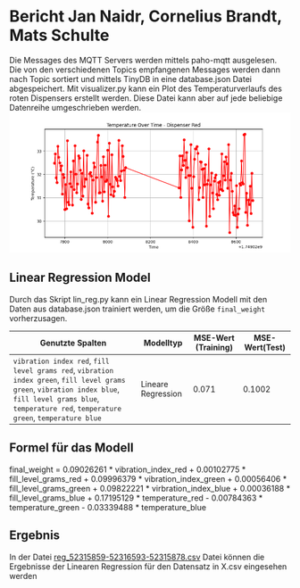 # Bericht Jan Naidr, Cornelius Brandt, Mats Schulte
Die Messages des MQTT Servers werden mittels paho-mqtt ausgelesen. Die von den verschiedenen Topics empfangenen Messages werden dann nach Topic sortiert und mittels TinyDB in eine database.json Datei abgespeichert. Mit visualizer.py kann ein Plot des Temperaturverlaufs des roten Dispensers erstellt werden. Diese Datei kann aber auf jede beliebige Datenreihe umgeschrieben werden.  
![Temperaturverlauf des roten Dispensers](Database/Plot%20Diespenser%20Red.png)

## Linear Regression Model

Durch das Skript lin_reg.py kann ein Linear Regression Modell mit den Daten aus database.json trainiert werden, um die Größe `final_weight` vorherzusagen.

| Genutzte Spalten         | Modelltyp           | MSE-Wert (Training) | MSE-Wert(Test) |
|--------------------------|---------------------|---------------------|-----------------|
|`vibration index red`, ``fill level grams red``, ``vibration index green``, ``fill level grams green``, ``vibration index blue``, ``fill level grams blue``, ``temperature red``, ``temperature green``, ``temperature blue`` | Lineare Regression  | 0.071|0.1002 |


## Formel für das Modell

final_weight = 0.09026261 * vibration_index_red + 0.00102775 * fill_level_grams_red + 0.09996379 * vibration_index_green + 0.00056406 * fill_level_grams_green + 0.09822221 * virbration_index_blue + 0.00036188 * fill_level_grams_blue + 0.17195129 * temperature_red - 0.00784363 * temperature_green - 0.03339488 * temperature_blue

## Ergebnis
In der Datei [reg_52315859-52316593-52315878.csv](reg_52315859-52316593-52315878.csv) Datei können die Ergebnisse der Linearen Regression für den Datensatz in X.csv eingesehen werden
